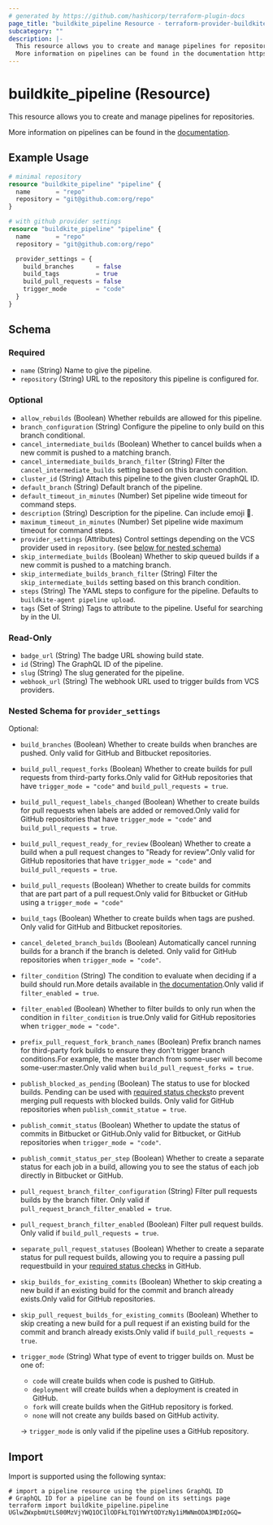 ```yaml
---
# generated by https://github.com/hashicorp/terraform-plugin-docs
page_title: "buildkite_pipeline Resource - terraform-provider-buildkite"
subcategory: ""
description: |-
  This resource allows you to create and manage pipelines for repositories.
  More information on pipelines can be found in the documentation https://buildkite.com/docs/pipelines.
---
```


# buildkite_pipeline (Resource)

This resource allows you to create and manage pipelines for repositories.

More information on pipelines can be found in the [documentation](https://buildkite.com/docs/pipelines).

## Example Usage

```terraform
# minimal repository
resource "buildkite_pipeline" "pipeline" {
  name       = "repo"
  repository = "git@github.com:org/repo"
}

# with github provider settings
resource "buildkite_pipeline" "pipeline" {
  name       = "repo"
  repository = "git@github.com:org/repo"

  provider_settings = {
    build_branches      = false
    build_tags          = true
    build_pull_requests = false
    trigger_mode        = "code"
  }
}
```

<!-- schema generated by tfplugindocs -->
## Schema

### Required

- `name` (String) Name to give the pipeline.
- `repository` (String) URL to the repository this pipeline is configured for.

### Optional

- `allow_rebuilds` (Boolean) Whether rebuilds are allowed for this pipeline.
- `branch_configuration` (String) Configure the pipeline to only build on this branch conditional.
- `cancel_intermediate_builds` (Boolean) Whether to cancel builds when a new commit is pushed to a matching branch.
- `cancel_intermediate_builds_branch_filter` (String) Filter the `cancel_intermediate_builds` setting based on this branch condition.
- `cluster_id` (String) Attach this pipeline to the given cluster GraphQL ID.
- `default_branch` (String) Default branch of the pipeline.
- `default_timeout_in_minutes` (Number) Set pipeline wide timeout for command steps.
- `description` (String) Description for the pipeline. Can include emoji 🙌.
- `maximum_timeout_in_minutes` (Number) Set pipeline wide maximum timeout for command steps.
- `provider_settings` (Attributes) Control settings depending on the VCS provider used in `repository`. (see [below for nested schema](#nestedatt--provider_settings))
- `skip_intermediate_builds` (Boolean) Whether to skip queued builds if a new commit is pushed to a matching branch.
- `skip_intermediate_builds_branch_filter` (String) Filter the `skip_intermediate_builds` setting based on this branch condition.
- `steps` (String) The YAML steps to configure for the pipeline. Defaults to `buildkite-agent pipeline upload`.
- `tags` (Set of String) Tags to attribute to the pipeline. Useful for searching by in the UI.

### Read-Only

- `badge_url` (String) The badge URL showing build state.
- `id` (String) The GraphQL ID of the pipeline.
- `slug` (String) The slug generated for the pipeline.
- `webhook_url` (String) The webhook URL used to trigger builds from VCS providers.

<a id="nestedatt--provider_settings"></a>
### Nested Schema for `provider_settings`

Optional:

- `build_branches` (Boolean) Whether to create builds when branches are pushed. Only valid for GitHub and Bitbucket repositories.
- `build_pull_request_forks` (Boolean) Whether to create builds for pull requests from third-party forks.Only valid for GitHub repositories that have `trigger_mode = "code"` and `build_pull_requests = true`.
- `build_pull_request_labels_changed` (Boolean) Whether to create builds for pull requests when labels are added or removed.Only valid for GitHub repositories that have `trigger_mode = "code"` and `build_pull_requests = true`.
- `build_pull_request_ready_for_review` (Boolean) Whether to create a build when a pull request changes to "Ready for review".Only valid for GitHub repositories that have `trigger_mode = "code"` and `build_pull_requests = true`.
- `build_pull_requests` (Boolean) Whether to create builds for commits that are part part of a pull request.Only valid for Bitbucket or GitHub using a `trigger_mode = "code"`
- `build_tags` (Boolean) Whether to create builds when tags are pushed. Only valid for GitHub and Bitbucket repositories.
- `cancel_deleted_branch_builds` (Boolean) Automatically cancel running builds for a branch if the branch is deleted. Only valid for GitHub repositories when `trigger_mode = "code"`.
- `filter_condition` (String) The condition to evaluate when deciding if a build should run.More details available in [the documentation](https://buildkite.com/docs/pipelines/conditionals#conditionals-in-pipelines).Only valid if `filter_enabled = true`.
- `filter_enabled` (Boolean) Whether to filter builds to only run when the condition in `filter_condition` is true.Only valid for GitHub repositories when `trigger_mode = "code"`.
- `prefix_pull_request_fork_branch_names` (Boolean) Prefix branch names for third-party fork builds to ensure they don't trigger branch conditions.For example, the master branch from some-user will become some-user:master.Only valid when `build_pull_request_forks = true`.
- `publish_blocked_as_pending` (Boolean) The status to use for blocked builds. Pending can be used with [required status checks](https://help.github.com/en/articles/enabling-required-status-checks)to prevent merging pull requests with blocked builds. Only valid for GitHub repositories when `publish_commit_statue = true`.
- `publish_commit_status` (Boolean) Whether to update the status of commits in Bitbucket or GitHub.Only valid for Bitbucket, or GitHub repositories when `trigger_mode = "code"`.
- `publish_commit_status_per_step` (Boolean) Whether to create a separate status for each job in a build, allowing you to see the status of each job directly in Bitbucket or GitHub.
- `pull_request_branch_filter_configuration` (String) Filter pull requests builds by the branch filter. Only valid if `pull_request_branch_filter_enabled = true`.
- `pull_request_branch_filter_enabled` (Boolean) Filter pull request builds. Only valid if `build_pull_requests = true`.
- `separate_pull_request_statuses` (Boolean) Whether to create a separate status for pull request builds, allowing you to require a passing pull requestbuild in your [required status checks](https://help.github.com/en/articles/enabling-required-status-checks) in GitHub.
- `skip_builds_for_existing_commits` (Boolean) Whether to skip creating a new build if an existing build for the commit and branch already exists.Only valid for GitHub repositories.
- `skip_pull_request_builds_for_existing_commits` (Boolean) Whether to skip creating a new build for a pull request if an existing build for the commit and branch already exists.Only valid if `build_pull_requests = true`.
- `trigger_mode` (String) What type of event to trigger builds on. Must be one of:
	- `code` will create builds when code is pushed to GitHub.
	- `deployment` will create builds when a deployment is created in GitHub.
	- `fork` will create builds when the GitHub repository is forked.
	- `none` will not create any builds based on GitHub activity.

	-> `trigger_mode` is only valid if the pipeline uses a GitHub repository.

## Import

Import is supported using the following syntax:

```shell
# import a pipeline resource using the pipelines GraphQL ID
# GraphQL ID for a pipeline can be found on its settings page
terraform import buildkite_pipeline.pipeline UGlwZWxpbmUtLS00MzVjYWQ1OC1lODFkLTQ1YWYtODYzNy1iMWNmODA3MDIzOGQ=
```
